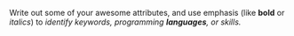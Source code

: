 Write out some of your awesome attributes, and use emphasis (like **bold** or *italics*) to _identify keywords, programming **languages**, or skills._ 
